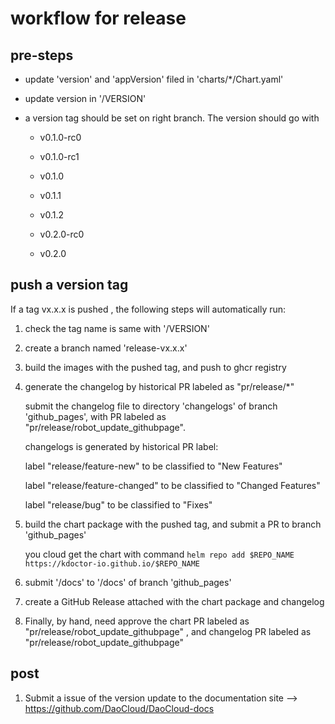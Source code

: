 # workflow for release

## pre-steps

* update 'version' and 'appVersion' filed in 'charts/*/Chart.yaml'

* update version in '/VERSION'

* a version tag should be set on right branch. The version should go with 

    * v0.1.0-rc0

    * v0.1.0-rc1

    * v0.1.0
  
    * v0.1.1
  
    * v0.1.2
  
    * v0.2.0-rc0
  
    * v0.2.0

## push a version tag

If a tag vx.x.x is pushed , the following steps will automatically run:

1. check the tag name is same with '/VERSION'

2. create a branch named 'release-vx.x.x'

3. build the images with the pushed tag, and push to ghcr registry

4. generate the changelog by historical PR labeled as "pr/release/*"

    submit the changelog file to directory 'changelogs' of branch 'github_pages', with PR labeled as "pr/release/robot_update_githubpage".

    changelogs is generated by historical PR label:

    label "release/feature-new" to be classified to "New Features"

    label "release/feature-changed" to be classified to "Changed Features"

    label "release/bug" to be classified to "Fixes"

5. build the chart package with the pushed tag, and submit a PR to branch 'github_pages' 

    you cloud get the chart with command `helm repo add $REPO_NAME https://kdoctor-io.github.io/$REPO_NAME `

6. submit '/docs' to '/docs' of branch 'github_pages'

7. create a GitHub Release attached with the chart package and changelog

8. Finally, by hand, need approve the chart PR labeled as "pr/release/robot_update_githubpage" , and changelog PR labeled as "pr/release/robot_update_githubpage"

## post

1. Submit a issue of the version update to the documentation site --> <https://github.com/DaoCloud/DaoCloud-docs>
